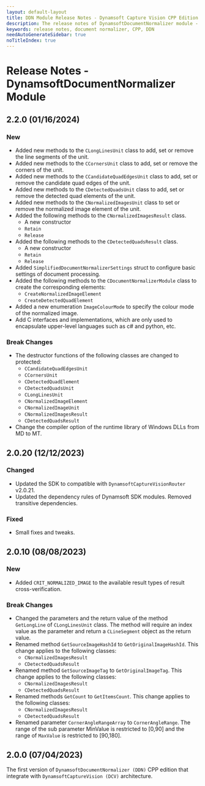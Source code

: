 ```yaml
---
layout: default-layout
title: DDN Module Release Notes - Dynamsoft Capture Vision CPP Edition
description: The release notes of DynamsoftDocumentNormalizer module - Dynamsoft Capture Vision CPP Edition.
keywords: release notes, document normalizer, CPP, DDN
needAutoGenerateSidebar: true
noTitleIndex: true
---
```


# Release Notes - DynamsoftDocumentNormalizer Module

## 2.2.0 (01/16/2024)

### New

- Added new methods to the `CLongLinesUnit` class to add, set or remove the line segments of the unit.
- Added new methods to the `CCornersUnit` class to add, set or remove the corners of the unit.
- Added new methods to the `CCandidateQuadEdgesUnit` class to add, set or remove the candidate quad edges of the unit.
- Added new methods to the `CDetectedQuadsUnit` class to add, set or remove the detected quad elements of the unit.
- Added new methods to the `CNormalizedImagesUnit` class to set or remove the normalized image element of the unit.
- Added the following methods to the `CNormalizedImagesResult` class.
  - A new constructor
  - `Retain`
  - `Release`
- Added the following methods to the `CDetectedQuadsResult` class.
  - A new constructor
  - `Retain`
  - `Release`
- Added `SimplifiedDocumentNormalizerSettings` struct to configure basic settings of document processing.
- Added the following methods to the `CDocumentNormalizerModule` class to create the corresponding elements:
  - `CreateNormalizedImageElement`
  - `CreateDetectedQuadElement`
- Added a new enumeration `ImageColourMode` to specify the colour mode of the normalized image.
- Add C interfaces and implementations, which are only used to encapsulate upper-level languages such as c# and python, etc.

### Break Changes

- The destructor functions of the following classes are changed to protected:
  - `CCandidateQuadEdgesUnit`
  - `CCornersUnit`
  - `CDetectedQuadElement`
  - `CDetectedQuadsUnit`
  - `CLongLinesUnit`
  - `CNormalizedImageElement`
  - `CNormalizedImageUnit`
  - `CNormalizedImagesResult`
  - `CDetectedQuadsResult`
- Change the compiler option of the runtime library of Windows DLLs from MD to MT.

## 2.0.20 (12/12/2023)

### Changed

- Updated the SDK to compatible with `DynamsoftCaptureVisionRouter` v2.0.21.
- Updated the dependency rules of Dynamsoft SDK modules. Removed transitive dependencies.

### Fixed

- Small fixes and tweaks.

## 2.0.10 (08/08/2023)

### New

- Added `CRIT_NORMALIZED_IMAGE` to the available result types of result cross-verification.

### Break Changes

- Changed the parameters and the return value of the method `GetLongLine` of `CLongLinesUnit` class. The method will require an index value as the parameter and return a `CLineSegment` object as the return value.
- Renamed method `GetSourceImageHashId` to `GetOriginalImageHashId`. This change applies to the following classes:
  - `CNormalizedImagesResult`
  - `CDetectedQuadsResult`
- Renamed method `GetSourceImageTag` to `GetOriginalImageTag`. This change applies to the following classes:
  - `CNormalizedImagesResult`
  - `CDetectedQuadsResult`
- Renamed methods `GetCount` to `GetItemsCount`. This change applies to the following classes:
  - `CNormalizedImagesResult`
  - `CDetectedQuadsResult`
- Renamed parameter `CornerAngleRangeArray` to `CornerAngleRange`. The range of the sub parameter MinValue is restricted to [0,90] and the range of `MaxValue` is restricted to [90,180].

## 2.0.0 (07/04/2023)

The first version of `DynamsoftDocumentNormalizer (DDN)` CPP edition that integrate with `DynamsoftCaptureVision (DCV)` architecture.

